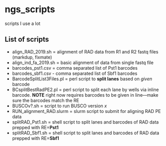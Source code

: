 # ngs_scripts
scripts I use a lot

## List of scripts
* align_RAD_2019.sh = alignment of RAD data from R1 and R2 fastq files (markdup, fixmate)
* align_ind_fa_2019.sh = basic alignment of data from single fastq file
* barcodes_pst1.csv = comma separated list of Pst1 barcodes
* barcodes_sbf1.csv - comma separated list of Sbf1 barcodes
* BarcodeSplitList3Files.pl = perl script to **split lanes** based on *given* barcode
* BCsplitBestRadPE2.pl = perl script to split each lane by wells via inline barcode. **NOTE** right now requires barcodes to be given in line––make sure the barcodes match the RE
* BUSCOv?.sh = script to run BUSCO version _x_
* RUN_alignment_RAD.slurm = slurm script to submit for aligning RAD PE data
* splitRAD_Pst1.sh = shell script to split lanes and barcodes of RAD data prepped with RE=**Pst1**
* splitRAD_Sbf1.sh = shell script to split lanes and barcodes of RAD data prepped with RE=**Sbf1**

